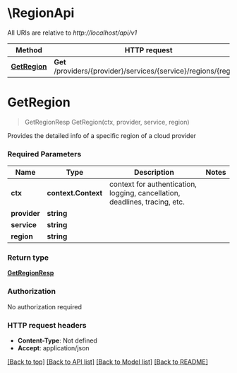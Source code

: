 # \RegionApi

All URIs are relative to *http://localhost/api/v1*

Method | HTTP request | Description
------------- | ------------- | -------------
[**GetRegion**](RegionApi.md#GetRegion) | **Get** /providers/{provider}/services/{service}/regions/{region} | 


# **GetRegion**
> GetRegionResp GetRegion(ctx, provider, service, region)


Provides the detailed info of a specific region of a cloud provider

### Required Parameters

Name | Type | Description  | Notes
------------- | ------------- | ------------- | -------------
 **ctx** | **context.Context** | context for authentication, logging, cancellation, deadlines, tracing, etc.
  **provider** | **string**|  | 
  **service** | **string**|  | 
  **region** | **string**|  | 

### Return type

[**GetRegionResp**](GetRegionResp.md)

### Authorization

No authorization required

### HTTP request headers

 - **Content-Type**: Not defined
 - **Accept**: application/json

[[Back to top]](#) [[Back to API list]](../README.md#documentation-for-api-endpoints) [[Back to Model list]](../README.md#documentation-for-models) [[Back to README]](../README.md)

